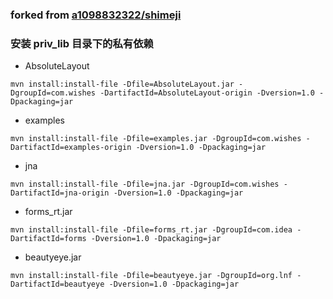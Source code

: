 ### forked from [a1098832322/shimeji](https://github.com/a1098832322/shimeji)


### 安装 priv_lib 目录下的私有依赖
* AbsoluteLayout

```
mvn install:install-file -Dfile=AbsoluteLayout.jar -DgroupId=com.wishes -DartifactId=AbsoluteLayout-origin -Dversion=1.0 -Dpackaging=jar
```
* examples

```
mvn install:install-file -Dfile=examples.jar -DgroupId=com.wishes -DartifactId=examples-origin -Dversion=1.0 -Dpackaging=jar
```
* jna

```
mvn install:install-file -Dfile=jna.jar -DgroupId=com.wishes -DartifactId=jna-origin -Dversion=1.0 -Dpackaging=jar
```
* forms_rt.jar

```
mvn install:install-file -Dfile=forms_rt.jar -DgroupId=com.idea -DartifactId=forms -Dversion=1.0 -Dpackaging=jar
```
* beautyeye.jar

```
mvn install:install-file -Dfile=beautyeye.jar -DgroupId=org.lnf -DartifactId=beautyeye -Dversion=1.0 -Dpackaging=jar
```